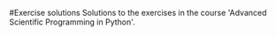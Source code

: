 #Exercise solutions
Solutions to the exercises in the course 'Advanced Scientific Programming in Python'.
